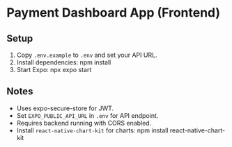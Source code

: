 # Payment Dashboard App (Frontend)

## Setup

1. Copy `.env.example` to `.env` and set your API URL.
2. Install dependencies:
   npm install
3. Start Expo:
   npx expo start

## Notes

- Uses expo-secure-store for JWT.
- Set `EXPO_PUBLIC_API_URL` in `.env` for API endpoint.
- Requires backend running with CORS enabled.
- Install `react-native-chart-kit` for charts:
  npm install react-native-chart-kit 